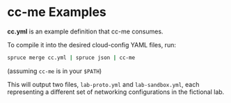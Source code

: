 cc-me Examples
==============

**cc.yml** is an example definition that cc-me consumes.

To compile it into the desired cloud-config YAML files, run:

```sh
spruce merge cc.yml | spruce json | cc-me
```

(assuming `cc-me` is in your `$PATH`)

This will output two files, `lab-proto.yml` and `lab-sandbox.yml`,
each representing a different set of networking configurations in
the fictional lab.
